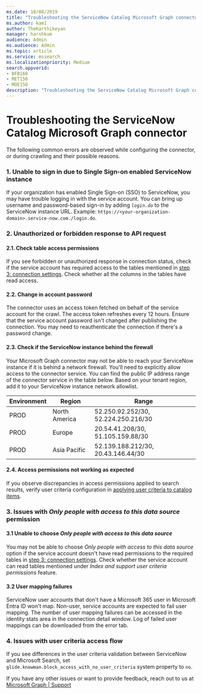 ```yaml
---
ms.date: 10/08/2019
title: "Troubleshooting the ServiceNow Catalog Microsoft Graph connector"
ms.author: kam1
author: TheKarthikeyan
manager: harshkum
audience: Admin
ms.audience: Admin
ms.topic: article
ms.service: mssearch
ms.localizationpriority: Medium
search.appverid:
- BFB160
- MET150
- MOE150
description: "Troubleshooting the ServiceNow Catalog Microsoft Graph connector for Microsoft Search and Microsoft 365 Copilot"
---
```

# Troubleshooting the ServiceNow Catalog Microsoft Graph connector
The following common errors are observed while configuring the connector, or during crawling and their possible reasons.

### 1. Unable to sign in due to Single Sign-on enabled ServiceNow instance

If your organization has enabled Single Sign-on (SSO) to ServiceNow, you may have trouble logging in with the service account. You can bring up username and password-based sign-in by adding <em> `login.do`</em> to the ServiceNow instance URL. Example: `https://<your-organization-domain>.service-now.com./login.do`.

### 2. Unauthorized or forbidden response to API request

#### 2.1. Check table access permissions

If you see forbidden or unauthorized response in connection status, check if the service account has required access to the tables mentioned in [step 3: connection settings](./servicenow-catalog-connector.md#step-3-connection-settings). Check whether all the columns in the tables have read access.

#### 2.2. Change in account password

The connector uses an access token fetched on behalf of the service account for the crawl. The access token refreshes every 12 hours. Ensure that the service account password isn't changed after publishing the connection. You may need to reauthenticate the connection if there's a password change.

#### 2.3. Check if the ServiceNow instance behind the firewall

Your Microsoft Graph connector may not be able to reach your ServiceNow instance if it is behind a network firewall. You'll need to explicitly allow access to the connector service. You can find the public IP address range of the connector service in the table below. Based on your tenant region, add it to your ServiceNow instance network allowlist.

 Environment | Region | Range
--- | --- | ---
PROD | North America | 52.250.92.252/30, 52.224.250.216/30
PROD | Europe | 20.54.41.208/30, 51.105.159.88/30
PROD | Asia Pacific | 52.139.188.212/30, 20.43.146.44/30

#### 2.4. Access permissions not working as expected

If you observe discrepancies in access permissions applied to search results, verify user criteria configuration in [applying user criteria to catalog items](https://docs.servicenow.com/bundle/orlando-it-service-management/page/product/service-catalog-management/task/t_AppUserCritItemsCat.html).

### 3. Issues with *Only people with access to this data source* permission

#### 3.1 Unable to choose *Only people with access to this data source*

You may not be able to choose *Only people with access to this data source* option if the service account doesn't have read permissions to the required tables in [step 3: connection settings](./servicenow-catalog-connector.md#step-3-connection-settings). Check whether the service account can read tables mentioned under *Index and support user criteria permissions* feature.

#### 3.2 User mapping failures

 ServiceNow user accounts that don't have a Microsoft 365 user in Microsoft Entra ID won't map. Non-user, service accounts are expected to fail user mapping. The number of user mapping failures can be accessed in the identity stats area in the connection detail window. Log of failed user mappings can be downloaded from the error tab.

### 4. Issues with user criteria access flow

If you see differences in the user criteria validation between ServiceNow and Microsoft Search, set `glide.knowman.block_access_with_no_user_criteria` system property to `no`.

If you have any other issues or want to provide feedback, reach out to us at [Microsoft Graph | Support](https://developer.microsoft.com/en-us/graph/support)
